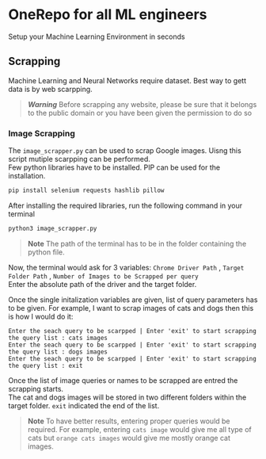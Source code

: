 # OneRepo for all ML engineers
Setup your Machine Learning Environment in seconds

## Scrapping
Machine Learning and Neural Networks require dataset. Best way to gett data is by web scarpping.
> ***Warning*** Before scrapping any website, please be sure that it belongs to the public domain or you have been given the permission to do so

### Image Scrapping
The `image_scrapper.py` can be used to scrap Google images. Uisng this script mutiple scarpping can be performed.  
Few python libraries have to be installed. PIP can be used for the installation.

```bash
pip install selenium requests hashlib pillow
```

After installing the required libraries, run the following command in your terminal 

```bash 
python3 image_scrapper.py
```   

> **Note**
> The path of the terminal has to be in the folder containing the python file.

Now, the terminal would ask for 3 variables: `Chrome Driver Path` , `Target Folder Path` , `Number of Images to be Scrapped per query`  
Enter the absolute path of the driver and the target folder. 

Once the single initalization variables are given, list of query parameters has to be given.
For example, I want to scrap images of cats and dogs then this is how I would do it:

```
Enter the seach query to be scarpped | Enter 'exit' to start scrapping the query list : cats images
Enter the seach query to be scarpped | Enter 'exit' to start scrapping the query list : dogs images 
Enter the seach query to be scarpped | Enter 'exit' to start scrapping the query list : exit
```
Once the list of image queries or names to be scrapped are entred the scrapping starts.   
The cat and dogs images will be stored in two different folders within the target folder. `exit` indicated the end of the list.  

> **Note**
> To have better results, entering proper queries would be required. For example, entering `cats image` would give me all type of cats but `orange cats images` would give me mostly orange cat images.

